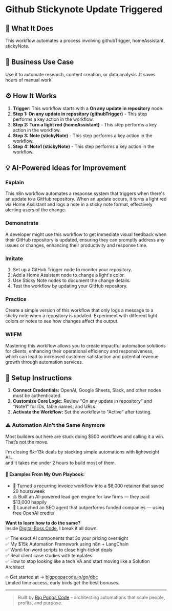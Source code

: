 # Github Stickynote Update Triggered

## 🚀 What It Does
This workflow automates a process involving githubTrigger, homeAssistant, stickyNote.

## 💼 Business Use Case
Use it to automate research, content creation, or data analysis. It saves hours of manual work.

## ⚙️ How It Works
1.  **Trigger:** This workflow starts with a **On any update in repository** node.
2. **Step 1: On any update in repository (githubTrigger)** - This step performs a key action in the workflow.
3. **Step 2: Turn a light red (homeAssistant)** - This step performs a key action in the workflow.
4. **Step 3: Note (stickyNote)** - This step performs a key action in the workflow.
5. **Step 4: Note1 (stickyNote)** - This step performs a key action in the workflow.

## 💡 AI-Powered Ideas for Improvement
### Explain
This n8n workflow automates a response system that triggers when there's an update to a GitHub repository. When an update occurs, it turns a light red via Home Assistant and logs a note in a sticky note format, effectively alerting users of the change.

### Demonstrate
A developer might use this workflow to get immediate visual feedback when their GitHub repository is updated, ensuring they can promptly address any issues or changes, enhancing their productivity and response time.

### Imitate
1. Set up a GitHub Trigger node to monitor your repository.
2. Add a Home Assistant node to change a light's color.
3. Use Sticky Note nodes to document the change details.
4. Test the workflow by updating your GitHub repository.

### Practice
Create a simple version of this workflow that only logs a message to a sticky note when a repository is updated. Experiment with different light colors or notes to see how changes affect the output.

### WIIFM
Mastering this workflow allows you to create impactful automation solutions for clients, enhancing their operational efficiency and responsiveness, which can lead to increased customer satisfaction and potential revenue growth through automation services.

## 🔧 Setup Instructions
1. **Connect Credentials:** OpenAI, Google Sheets, Slack, and other nodes must be authenticated.
2. **Customize Core Logic:** Review "On any update in repository" and "Note1" for IDs, table names, and URLs.
3. **Activate the Workflow:** Set the workflow to "Active" after testing.

### ⚠️ Automation Ain’t the Same Anymore

Most builders out here are stuck doing $500 workflows and calling it a win.  
That’s not the move.  

I'm closing $6k–$13k deals by stacking simple automations with lightweight AI...  
and it takes me under 2 hours to build most of them.

#### 🧠 Examples From My Own Playbook:
- 🔁 Turned a recurring invoice workflow into a $6,000 retainer that saved 20 hours/week  
- ⚖️ Built an AI-powered lead gen engine for law firms — they paid $13,000 happily  
- 🚀 Launched an SEO agent that outperforms funded companies — using free OpenAI credits  

**Want to learn how to do the same?**  
Inside [Digital Boss Code](https://bigpoppacode.io/go/dbc), I break it all down:

✅ The exact AI components that 3x your pricing overnight  
✅ My $15k Automation Framework using n8n + LangChain  
✅ Word-for-word scripts to close high-ticket deals  
✅ Real client case studies with templates  
✅ How to stop looking like a tech VA and start moving like a Solution Architect  

🔥 Get started at → [bigpoppacode.io/go/dbc](https://bigpoppacode.io/go/dbc)  
Limited time access, early birds get the best bonuses.

---
> Built by [Big Poppa Code](https://bigpoppacode.io) – architecting automations that scale people, profits, and purpose.
